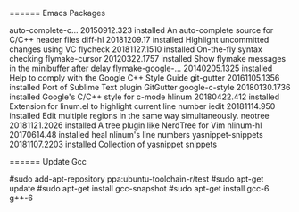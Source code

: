 ====== Emacs Packages

  auto-complete-c... 20150912.323  installed  An auto-complete source for C/C++ header files
  diff-hl            20181209.17   installed  Highlight uncommitted changes using VC
  flycheck           20181127.1510 installed  On-the-fly syntax checking
  flymake-cursor     20120322.1757 installed  Show flymake messages in the minibuffer after delay
  flymake-google-... 20140205.1325 installed  Help to comply with the Google C++ Style Guide
  git-gutter         20161105.1356 installed  Port of Sublime Text plugin GitGutter
  google-c-style     20180130.1736 installed  Google's C/C++ style for c-mode
  hlinum             20180422.412  installed  Extension for linum.el to highlight current line number
  iedit              20181114.950  installed  Edit multiple regions in the same way simultaneously.
  neotree            20181121.2026 installed  A tree plugin like NerdTree for Vim
  nlinum-hl          20170614.48   installed  heal nlinum's line numbers
  yasnippet-snippets 20181107.2203 installed  Collection of yasnippet snippets

====== Update Gcc

  #sudo add-apt-repository ppa:ubuntu-toolchain-r/test
  #sudo apt-get update
  #sudo apt-get install gcc-snapshot
  #sudo apt-get install gcc-6 g++-6
